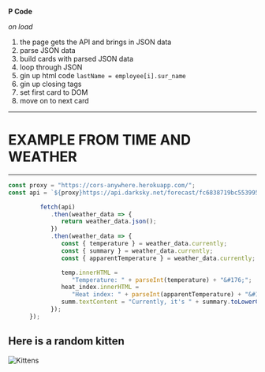 **P Code**

_on load_

1. the page gets the API and brings in JSON data
2. parse JSON data
3. build cards with parsed JSON data
4. loop through JSON
5. gin up html code
   `lastName = employee[i].sur_name`
6. gin up closing tags
7. set first card to DOM
8. move on to next card

---

# EXAMPLE FROM TIME AND WEATHER

---

```javascript
const proxy = "https://cors-anywhere.herokuapp.com/";
const api = `${proxy}https://api.darksky.net/forecast/fc6838719bc5539953da7994c98bd6c6/${lat},${long}`;

         fetch(api)
            .then(weather_data => {
               return weather_data.json();
            })
            .then(weather_data => {
               const { temperature } = weather_data.currently;
               const { summary } = weather_data.currently;
               const { apparentTemperature } = weather_data.currently;

               temp.innerHTML =
                  "Temperature: " + parseInt(temperature) + "&#176;";
               heat_index.innerHTML =
                  "Heat index: " + parseInt(apparentTemperature) + "&#176;";
               summ.textContent = "Currently, it's " + summary.toLowerCase();
            });
      });
```

## Here is a random kitten

![Kittens](https://placekitten.com/250/401 "Random kitten")
